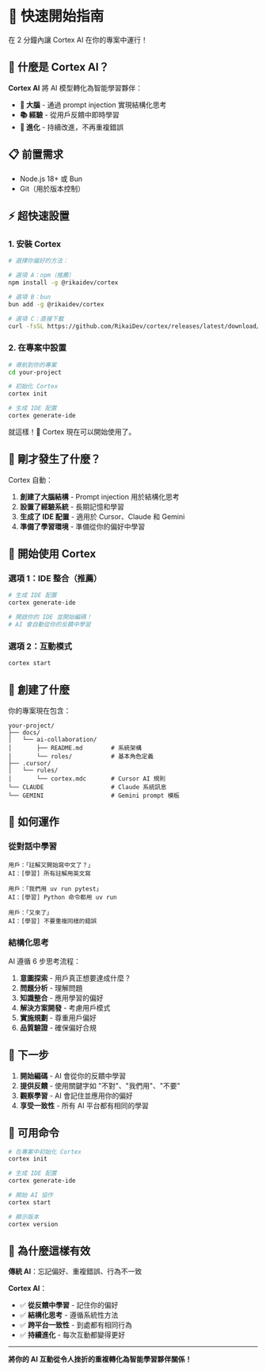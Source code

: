 # 🚀 快速開始指南

在 2 分鐘內讓 Cortex AI 在你的專案中運行！

## 🎯 **什麼是 Cortex AI？**

**Cortex AI** 將 AI 模型轉化為智能學習夥伴：

- **🧠 大腦** - 通過 prompt injection 實現結構化思考
- **📚 經驗** - 從用戶反饋中即時學習
- **🔄 進化** - 持續改進，不再重複錯誤

## 📋 前置需求

- Node.js 18+ 或 Bun
- Git（用於版本控制）

## ⚡ 超快速設置

### 1. 安裝 Cortex

```bash
# 選擇你偏好的方法：

# 選項 A：npm（推薦）
npm install -g @rikaidev/cortex

# 選項 B：bun
bun add -g @rikaidev/cortex

# 選項 C：直接下載
curl -fsSL https://github.com/RikaiDev/cortex/releases/latest/download/cortex-cli | sh
```

### 2. 在專案中設置

```bash
# 導航到你的專案
cd your-project

# 初始化 Cortex
cortex init

# 生成 IDE 配置
cortex generate-ide
```

就這樣！🎉 Cortex 現在可以開始使用了。

## 🎯 剛才發生了什麼？

Cortex 自動：

1. **創建了大腦結構** - Prompt injection 用於結構化思考
2. **設置了經驗系統** - 長期記憶和學習
3. **生成了 IDE 配置** - 適用於 Cursor、Claude 和 Gemini
4. **準備了學習環境** - 準備從你的偏好中學習

## 🚀 開始使用 Cortex

### 選項 1：IDE 整合（推薦）

```bash
# 生成 IDE 配置
cortex generate-ide

# 開啟你的 IDE 並開始編碼！
# AI 會自動從你的反饋中學習
```

### 選項 2：互動模式

```bash
cortex start
```

## 📁 創建了什麼

你的專案現在包含：

```
your-project/
├── docs/
│   └── ai-collaboration/
│       ├── README.md        # 系統架構
│       └── roles/           # 基本角色定義
├── .cursor/
│   └── rules/
│       └── cortex.mdc       # Cursor AI 規則
└── CLAUDE                   # Claude 系統訊息
└── GEMINI                   # Gemini prompt 模板
```

## 🧠 如何運作

### **從對話中學習**

```
用戶：「註解又開始寫中文了？」
AI：[學習] 所有註解用英文寫

用戶：「我們用 uv run pytest」
AI：[學習] Python 命令都用 uv run

用戶：「又來了」
AI：[學習] 不要重複同樣的錯誤
```

### **結構化思考**

AI 遵循 6 步思考流程：

1. **意圖探索** - 用戶真正想要達成什麼？
2. **問題分析** - 理解問題
3. **知識整合** - 應用學習的偏好
4. **解決方案開發** - 考慮用戶模式
5. **實施規劃** - 尊重用戶偏好
6. **品質驗證** - 確保偏好合規

## 🎯 下一步

1. **開始編碼** - AI 會從你的反饋中學習
2. **提供反饋** - 使用關鍵字如 "不對"、"我們用"、"不要"
3. **觀察學習** - AI 會記住並應用你的偏好
4. **享受一致性** - 所有 AI 平台都有相同的學習

## 🔧 可用命令

```bash
# 在專案中初始化 Cortex
cortex init

# 生成 IDE 配置
cortex generate-ide

# 開始 AI 協作
cortex start

# 顯示版本
cortex version
```

## 🎯 **為什麼這樣有效**

**傳統 AI**：忘記偏好、重複錯誤、行為不一致

**Cortex AI**：

- ✅ **從反饋中學習** - 記住你的偏好
- ✅ **結構化思考** - 遵循系統性方法
- ✅ **跨平台一致性** - 到處都有相同行為
- ✅ **持續進化** - 每次互動都變得更好

---

**將你的 AI 互動從令人挫折的重複轉化為智能學習夥伴關係！**

